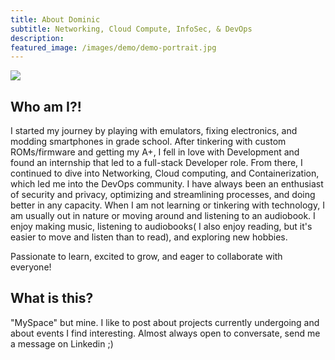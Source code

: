 ```yaml
---
title: About Dominic
subtitle: Networking, Cloud Compute, InfoSec, & DevOps
description:
featured_image: /images/demo/demo-portrait.jpg
---
```


![](/images/demo/beyond-light.jpg)

## Who am I?!


I started my journey by playing with emulators, fixing electronics, and modding smartphones in grade school. After tinkering with custom ROMs/firmware and getting my A+, I fell in love with Development and found an internship that led to a full-stack Developer role. From there, I continued to dive into Networking, Cloud computing, and Containerization, which led me into the DevOps community. I have always been an enthusiast of security and privacy, optimizing and streamlining processes, and doing better in any capacity. When I am not learning or tinkering with technology, I am usually out in nature or moving around and listening to an audiobook. I enjoy making music, listening to audiobooks( I also enjoy reading, but it's easier to move and listen than to read), and exploring new hobbies.
 
 Passionate to learn, excited to grow, and eager to collaborate with everyone!

## What is this?

"MySpace" but mine. I like to post about projects currently undergoing and about events I find interesting. Almost always open to conversate, send me a message on Linkedin ;) 